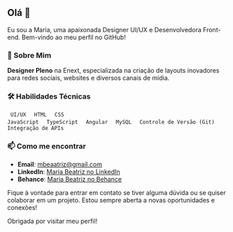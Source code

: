 ## Olá 👋

Eu sou a Maria, uma apaixonada Designer UI/UX e Desenvolvedora Front-end. Bem-vindo ao meu perfil no GitHub!

### 🌟 Sobre Mim
**Designer Pleno** na Enext, especializada na criação de layouts inovadores para redes sociais, websites e diversos canais de mídia.

### 🛠️ Habilidades Técnicas
<code> UI/UX </code>
<code> HTML </code>
<code> CSS </code>
<code> JavaScript </code>
<code> TypeScript </code>
<code> Angular </code>
<code> MySQL </code>
<code> Controle de Versão (Git) </code>
<code> Integração de APIs </code>

### 📫 Como me encontrar
- **Email**: [mbeaatriz@gmail.com](mailto:mbeaatriz@gmail.com)
- **LinkedIn**: [Maria Beatriz no LinkedIn](https://www.linkedin.com/in/maria-beatriz-b8731815b)
- **Behance**: [Maria Beatriz no Behance](https://www.behance.net/mariabeatriz6)

Fique à vontade para entrar em contato se tiver alguma dúvida ou se quiser colaborar em um projeto. Estou sempre aberta a novas oportunidades e conexões!

Obrigada por visitar meu perfil!
